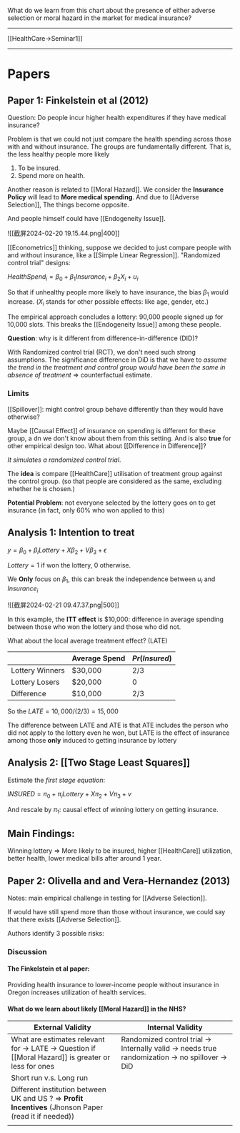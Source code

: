 What do we learn from this chart about the presence of either adverse selection or moral hazard in the market for medical insurance? 


---

[[HealthCare->Seminar1]]


---

# Papers

## Paper 1: Finkelstein et al (2012)

Question: Do people incur higher health expenditures if they have medical insurance?

Problem is that we could not just compare the health spending across those with and without insurance. The groups are fundamentally different. That is, the less healthy people more likely 

1. To be insured.
2. Spend more on health.

Another reason is related to [[Moral Hazard]]. We consider the **Insurance Policy** will lead to **More medical spending**. And due to [[Adverse Selection]], The things become opposite.

And people himself could have [[Endogeneity Issue]].

![[截屏2024-02-20 19.15.44.png|400]]

[[Econometrics]] thinking, suppose we decided to just compare people with and without insurance, like a [[Simple Linear Regression]]. "Randomized control trial" designs: 

$HealthSpend_{i}= \beta_{0}+\beta_{1}Insurance_{i}+\beta_{2}X_{i}+u_{i}$

So that if unhealthy people more likely to have insurance, the bias $\beta_{1}$ would increase. ($X_i$ stands for  other possible effects: like age, gender, etc.)

The empirical approach concludes a lottery: 90,000 people signed up for 10,000 slots. This breaks the [[Endogeneity Issue]] among these people.

**Question**: why is it different from difference-in-difference (DID)?

With Randomized control trial (RCT), we don't need such strong assumptions. The significance difference in DiD is that we have to *assume the trend in the treatment and control group would have been the same in absence of treatment* => counterfactual estimate.

### Limits

[[Spillover]]: might control group behave differently than they would have otherwise?

Maybe [[Causal Effect]] of insurance on spending is different for these group, a dn we don't know about them from this setting. And is also **true** for other empirical design too. What about [[Difference in Difference]]?



*It simulates a randomized control trial*. 

The **idea** is compare [[HealthCare]] utilisation of treatment group against the control group. (so that people are considered as the same, excluding whether he is chosen.)

**Potential Problem**: not everyone selected by the lottery goes on to get insurance (in fact, only 60% who won applied to this)

## Analysis 1: Intention to treat 

$y = \beta_{0}+\beta_{i}Lottery +X \beta_{2}+V\beta_{3}+\epsilon$

$Lottery = 1$ if won the lottery, 0 otherwise.

We **Only** focus on $\beta_1$, this can break the independence between $u_i$ and $Insurance_i$

![[截屏2024-02-21 09.47.37.png|500]]

In this example, the **ITT effect** is $10,000: difference in average spending between those who won the lottery and those who did not.

What about the local average treatment effect? (LATE)

|  | Average Spend | $Pr(Insured)$ |
| ---- | ---- | ---- |
| Lottery Winners | $30,000 | 2/3 |
| Lottery Losers | $20,000 | 0 |
| Difference | $10,000 | 2/3 |

So the $LATE = 10,000/(2/3)=15,000$

The difference between LATE and ATE is that ATE includes the person who did not apply to the lottery even he won, but LATE is the effect of insurance among those **only** induced to getting insurance by lottery

## Analysis 2: [[Two Stage Least Squares]]

Estimate the *first stage equation*:

$INSURED = \pi_{0}+\pi_{i}Lottery +X \pi_{2}+V\pi_{3}+v$

And rescale by $\pi_1$: causal effect of winning lottery on getting insurance.

## Main Findings:

Winning lottery => More likely to be insured, higher [[HealthCare]]  utilization, better health, lower medical bills after around 1 year.


## Paper 2: Olivella and and Vera-Hernandez (2013)

Notes: main empirical challenge in testing for [[Adverse Selection]].

If would have still spend more than those without insurance, we could say that there exists [[Adverse Selection]].

Authors identify 3 possible risks:

### Discussion

#### The Finkelstein et al paper:

Providing health insurance to lower-income people without insurance in Oregon increases utilization of health services.

#### What do we learn about likely [[Moral Hazard]] in the NHS?

| External Validity | Internal Validity |
| ---- | ---- |
| What are estimates relevant for -> LATE -> Question if [[Moral Hazard]] is greater or less for ones | Randomized control trial -> Internally valid -> needs true randomization -> no spillover -> DiD |
| Short run v.s. Long run |   |
| Different institution between UK and US ? => **Profit Incentives** (Jhonson Paper (read it if needed)) |  |
|  |  |
